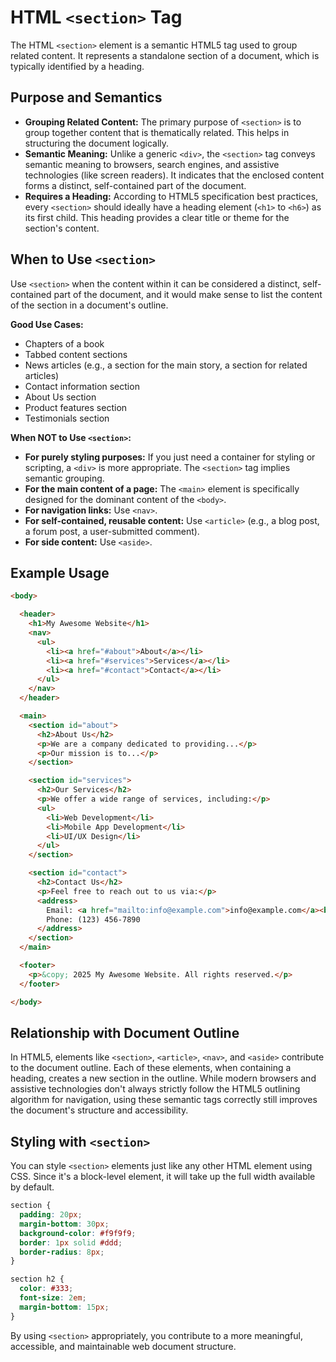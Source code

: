 # HTML `<section>` Tag

The HTML `<section>` element is a semantic HTML5 tag used to group related content. It represents a standalone section of a document, which is typically identified by a heading.

## Purpose and Semantics

*   **Grouping Related Content:** The primary purpose of `<section>` is to group together content that is thematically related. This helps in structuring the document logically.
*   **Semantic Meaning:** Unlike a generic `<div>`, the `<section>` tag conveys semantic meaning to browsers, search engines, and assistive technologies (like screen readers). It indicates that the enclosed content forms a distinct, self-contained part of the document.
*   **Requires a Heading:** According to HTML5 specification best practices, every `<section>` should ideally have a heading element (`<h1>` to `<h6>`) as its first child. This heading provides a clear title or theme for the section's content.

## When to Use `<section>`

Use `<section>` when the content within it can be considered a distinct, self-contained part of the document, and it would make sense to list the content of the section in a document's outline.

**Good Use Cases:**
*   Chapters of a book
*   Tabbed content sections
*   News articles (e.g., a section for the main story, a section for related articles)
*   Contact information section
*   About Us section
*   Product features section
*   Testimonials section

**When NOT to Use `<section>`:**
*   **For purely styling purposes:** If you just need a container for styling or scripting, a `<div>` is more appropriate. The `<section>` tag implies semantic grouping.
*   **For the main content of a page:** The `<main>` element is specifically designed for the dominant content of the `<body>`.
*   **For navigation links:** Use `<nav>`.
*   **For self-contained, reusable content:** Use `<article>` (e.g., a blog post, a forum post, a user-submitted comment).
*   **For side content:** Use `<aside>`.

## Example Usage

```html
<body>

  <header>
    <h1>My Awesome Website</h1>
    <nav>
      <ul>
        <li><a href="#about">About</a></li>
        <li><a href="#services">Services</a></li>
        <li><a href="#contact">Contact</a></li>
      </ul>
    </nav>
  </header>

  <main>
    <section id="about">
      <h2>About Us</h2>
      <p>We are a company dedicated to providing...</p>
      <p>Our mission is to...</p>
    </section>

    <section id="services">
      <h2>Our Services</h2>
      <p>We offer a wide range of services, including:</p>
      <ul>
        <li>Web Development</li>
        <li>Mobile App Development</li>
        <li>UI/UX Design</li>
      </ul>
    </section>

    <section id="contact">
      <h2>Contact Us</h2>
      <p>Feel free to reach out to us via:</p>
      <address>
        Email: <a href="mailto:info@example.com">info@example.com</a><br>
        Phone: (123) 456-7890
      </address>
    </section>
  </main>

  <footer>
    <p>&copy; 2025 My Awesome Website. All rights reserved.</p>
  </footer>

</body>
```

## Relationship with Document Outline

In HTML5, elements like `<section>`, `<article>`, `<nav>`, and `<aside>` contribute to the document outline. Each of these elements, when containing a heading, creates a new section in the outline. While modern browsers and assistive technologies don't always strictly follow the HTML5 outlining algorithm for navigation, using these semantic tags correctly still improves the document's structure and accessibility.

## Styling with `<section>`

You can style `<section>` elements just like any other HTML element using CSS. Since it's a block-level element, it will take up the full width available by default.

```css
section {
  padding: 20px;
  margin-bottom: 30px;
  background-color: #f9f9f9;
  border: 1px solid #ddd;
  border-radius: 8px;
}

section h2 {
  color: #333;
  font-size: 2em;
  margin-bottom: 15px;
}
```

By using `<section>` appropriately, you contribute to a more meaningful, accessible, and maintainable web document structure.
